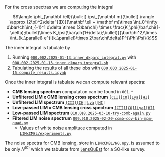 For the cross spectras we are computing the integral

$$\langle \phi_{\mathbf \ell}(\bullet) \psi_{\mathbf m}(\bullet) \rangle \approx (2\pi)^2\delta^{(D)}(\mathbf \ell + \mathbf m)\times \int_0^\infty d\bar\chi\int_{-1}^1 d\delta \times (2\bar\chi) \times \frac{K_\phi(\bar\chi(1-\delta);\bullet)\times K_\psi(\bar\chi(1+\delta);\bullet)}{\bar\chi^2}\times \int_{k_\parallel} e^{i{k_\parallel}\times 2\bar\chi\delta}P^{\Phi\Psi}(k)$$

The inner integral is tabulate by
1. Running [`000.002.2025-01-13.inner_dkparp_integral.py`](000.002.2025-01-13.inner_dkparp_integral.py) with [`000.002.2025-01-13.inner_dkparp_integral.sh`](000.002.2025-01-13.inner_dkparp_integral.sh)
2. Tabulating the results of all these jobs with [`000.003.2025-01-15.compile_results.ipynb`](000.003.2025-01-15.compile_results.ipynb)

Once the inner integral is tabulate we can compute relevant spectra:
- **CMB lensing spectrum** computation can be found in `001.*`
- **Unfiltered LIM x CMB lensing cross spectrum** [`[CII]`](009.013.2025-03-04-Ik-quad-external.ipynb)[`[CO]`](009.015.2025-03-11-Ik-quad-external-CO.ipynb)[`[Lya]`](009.015.2025-03-11-Ik-quad-external-Lya.ipynb)[`[HI]`](009.015.2025-03-18-Ik-quad-external-HI.ipynb)
- **Unfiltered LIM spectrum** [`[CII]`](010.000.2025-02-24.LIM_auto.ipynb)[`[CO]`](010.000.2025-03-11.LIM_auto_CO.ipynb)[`[Lya]`](010.000.2025-03-13.LIM_auto_Lya.ipynb)[`[HI]`](010.000.2025-03-18.LIM_auto_HI.ipynb)
- **Low-passed LIM x CMB lensing cross spectrum** [`[CII]`](009.011.2025-02-26.ILo-kappa-dbl-quadvec.py)[`[CO]`](009.011.2025-03-11.ILo-kappa-dbl-quadvec-CO.py)[`[Lya]`](009.011.2025-03-13.ILo-kappa-dbl-quadvec-Lya.py)[`[HI]`](009.011.2025-03-14.ILo-kappa-dbl-quadvec-HI.py)
- **Low-passed LIM spectrum** [`010.018.2025-03-10-try-comb-again.py`](010.018.2025-03-10-try-comb-again.py)
- **Filtered LIM noise spectrum** [`009.010.2025-02-20-comb-cov-bin-mpm-quad.py`](009.010.2025-02-20-comb-cov-bin-mpm-quad.py)
    - Values of white noise amplitude computed in [`LIMxCMBL/experiments.py`](012.000.2025-03-12-various-line-white-noise-spectra.ipynb) 

The noise spectra for CMB lensing, store in `LIMxCMBL/N0.npy`, is assumed to be only $N^{(0)}$ which we tabulate from [LensQuEst](https://github.com/DelonShen/LensQuEst) for a SO-like survey. 
